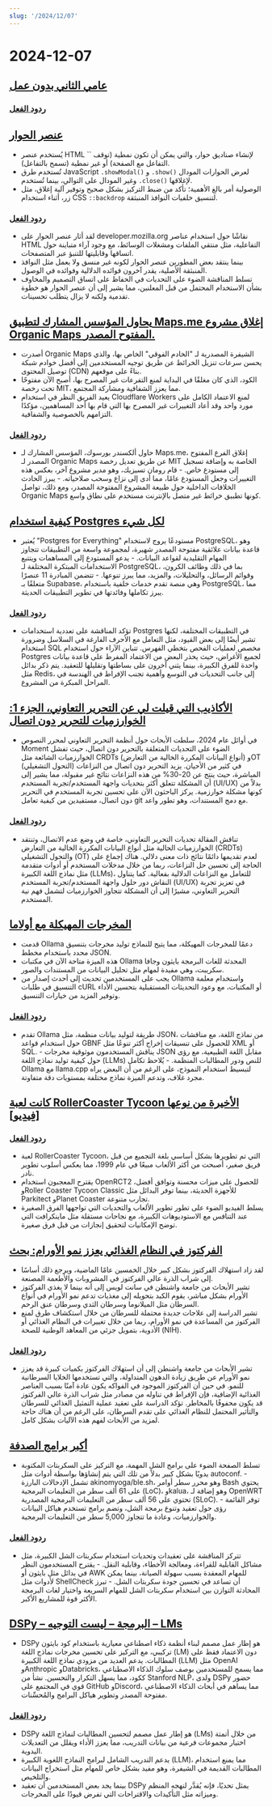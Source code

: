 ```yaml
---
slug: '/2024/12/07'
---
```


# 2024-12-07

## [عامي الثاني بدون عمل](https://shilin.ca/my-second-year-without-job/)

### [ردود الفعل](https://news.ycombinator.com/item?id=42344002)

## [عنصر الحوار](https://developer.mozilla.org/en-US/docs/Web/HTML/Element/dialog)

- يُستخدم عنصر HTML `` لإنشاء صناديق حوار، والتي يمكن أن تكون نمطية (توقف التفاعل مع الصفحة) أو غير نمطية (تسمح بالتفاعل).
- تُستخدم طرق JavaScript `.showModal()` و `.show()` لعرض الحوارات المودال وغير المودال على التوالي، بينما تُستخدم `.close()` لإغلاقها.
- الوصولية أمر بالغ الأهمية؛ تأكد من ضبط التركيز بشكل صحيح وتوفير آلية إغلاق، مثل زر، أثناء استخدام CSS `::backdrop` لتنسيق خلفيات النوافذ المنبثقة.

### [ردود الفعل](https://news.ycombinator.com/item?id=42343089)

- لقد أثار عنصر الحوار على developer.mozilla.org نقاشًا حول استخدام عناصر HTML التفاعلية، مثل منتقي الملفات ومشغلات الوسائط، مع وجود آراء متباينة حول اتساقها وقابليتها للتنبؤ عبر المتصفحات.
- بينما ينتقد بعض المطورين عنصر الحوار لكونه غير منسق ولا يعمل مثل النوافذ المنبثقة الأصلية، يقدر آخرون فوائده الدلالية وفوائده في الوصول.
- تسلط المناقشة الضوء على التحديات في الحفاظ على اتساق التصميم والمخاوف بشأن الاستخدام المحتمل من قبل المعلنين، مما يشير إلى أن عنصر الحوار هو خطوة تقدمية ولكنه لا يزال يتطلب تحسينات.

## [يحاول المؤسس المشارك لتطبيق Maps.me إغلاق مشروع Organic Maps المفتوح المصدر.](https://github.com/orgs/organicmaps/discussions/9837)

- أصدرت Organic Maps الشيفرة المصدرية لـ "الخادم الفوقي" الخاص بها، والذي يحسن سرعات تنزيل الخرائط عن طريق توجيه المستخدمين إلى أفضل خوادم شبكة توصيل المحتوى (CDN) بناءً على موقعهم.
- الكود، الذي كان مغلقًا في البداية لمنع التفرعات غير المصرح بها، أصبح الآن مفتوحًا تحت رخصة MIT، مما يعزز الشفافية ومشاركة المجتمع.
- يعيد الفريق النظر في استخدام Cloudflare Workers لمنع الاعتماد الكامل على مورد واحد وقد أعاد التغييرات غير المصرح بها التي قام بها أحد المساهمين، مؤكدًا التزامهم بالخصوصية والشفافية.

### [ردود الفعل](https://news.ycombinator.com/item?id=42343121)

- حاول ألكسندر بورسوك، المؤسس المشارك لـ Maps.me، إغلاق الفرع المفتوح المصدر لـ Organic Maps عن طريق تعديل رخصة MIT الخاصة به وإضافة تسجيل إلى مستودع خاص. - قام رومان تسيزيك، وهو مدير مشروع آخر، بعكس هذه التغييرات وجعل المستودع عامًا، مما أدى إلى نزاع وسحب صلاحياته. - يبرز الحادث الخلافات الداخلية حول طبيعة المشروع المفتوحة المصدر، ومع ذلك، تواصل Organic Maps كونها تطبيق خرائط غير متصل بالإنترنت مستخدم على نطاق واسع.

## [كيفية استخدام Postgres لكل شيء](https://github.com/Olshansk/postgres_for_everything)

- يُعتبر "Postgres for Everything" مستودعًا يروج لاستخدام PostgreSQL، وهو قاعدة بيانات علائقية مفتوحة المصدر شهيرة، لمجموعة واسعة من التطبيقات تتجاوز المهام التقليدية لقواعد البيانات. - يدعو المستودع إلى المساهمات ويتتبع الاستخدامات المبتكرة المختلفة لـ PostgreSQL، بما في ذلك وظائف الكرون، وقوائم الرسائل، والتحليلات، والمزيد، مما يبرز تنوعها. - تتضمن المبادرة 11 عنصرًا متعلقًا بـ Supabase، وهي منصة تقدم خدمات خلفية باستخدام PostgreSQL، مما يبرز تكاملها وفائدتها في تطوير التطبيقات الحديثة.

### [ردود الفعل](https://news.ycombinator.com/item?id=42347606)

- تؤكد المناقشة على تعددية استخدامات Postgres في التطبيقات المختلفة، لكنها تشير أيضًا إلى بعض القيود، مثل التعامل مع الأحرف الفارغة في السلاسل وضرورة استخدام SQL مخصص لعمليات الفحص بتخطي الفهرس. تتباين الآراء حول استخدام Postgres لجميع الأغراض، حيث يحذر البعض من الاعتماد المفرط على قاعدة بيانات واحدة للفرق الكبيرة، بينما يثني آخرون على بساطتها وتقليلها للتعقيد. يتم ذكر بدائل مثل Redis، إلى جانب التحديات في التوسع وأهمية تجنب الإفراط في الهندسة في المراحل المبكرة من المشروع.

## [الأكاذيب التي قيلت لي عن التحرير التعاوني، الجزء 1: الخوارزميات للتحرير دون اتصال](https://www.moment.dev/blog/lies-i-was-told-pt-1)

- في أوائل عام 2024، سلطت الأبحاث حول أنظمة التحرير التعاوني لمحرر النصوص Moment الضوء على التحديات المتعلقة بالتحرير دون اتصال، حيث تفشل الخوارزميات الشائعة مثل CRDTs (أنواع البيانات المكررة الخالية من التعارض) وOT (التحول التشغيلي) في كثير من الأحيان. يزيد التحرير دون اتصال من النزاعات المباشرة، حيث ينتج عن 20-30% من هذه النزاعات نتائج غير مقبولة، مما يشير إلى أن المشكلة تتعلق أكثر بتحديات واجهة المستخدم/تجربة المستخدم (UI/UX) بدلاً من كونها مشكلة خوارزمية. يركز الباحثون الآن على تحسين تجربة المستخدم في التحرير دون اتصال، مستفيدين من كيفية تعامل git مع دمج المستندات، وهو تطور واعد.

### [ردود الفعل](https://news.ycombinator.com/item?id=42343953)

- تناقش المقالة تحديات التحرير التعاوني، خاصة في وضع عدم الاتصال، وتنتقد الخوارزميات الحالية مثل أنواع البيانات المكررة الخالية من التعارض (CRDTs) والتحول التشغيلي (OT) لعدم تقديمها دائمًا نتائج ذات معنى دلالي. هناك إجماع على الحاجة إلى تحسين حل النزاعات، ربما من خلال مدخلات المستخدم أو أدوات متقدمة مثل نماذج اللغة الكبيرة (LLMs)، للتعامل مع النزاعات الدلالية بفعالية. كما يتناول النقاش دور حلول واجهة المستخدم/تجربة المستخدم (UI/UX) في تعزيز تجربة التحرير التعاوني، مشيرًا إلى أن المشكلة تتجاوز الخوارزميات لتشمل فهم نية المستخدم.

## [المخرجات المهيكلة مع أولاما](https://ollama.com/blog/structured-outputs)

- قدمت Ollama دعمًا للمخرجات المهيكلة، مما يتيح للنماذج توليد مخرجات بتنسيق محدد باستخدام مخطط JSON.
- هذه الميزة متاحة الآن في مكتبات Ollama المحدثة للغات البرمجة بايثون وجافا سكريبت، وهي مفيدة لمهام مثل تحليل البيانات من المستندات والصور.
- يجب على المستخدمين تحديث إلى أحدث إصدار من Ollama واستخدام معلمة التنسيق في طلبات cURL أو المكتبات، مع وعود التحديثات المستقبلية بتحسين الأداء وتوفير المزيد من خيارات التنسيق.

### [ردود الفعل](https://news.ycombinator.com/item?id=42346344)

- تقدم Ollama طريقة لتوليد بيانات منظمة، مثل JSON، من نماذج اللغة، مع مناقشات حول استخدام قواعد GBNF للحصول على تنسيقات إخراج أكثر تنوعًا مثل XML أو SQL. - يناقش المستخدمون موثوقية مخرجات JSON مقابل اللغة الطبيعية، مع رؤى حول كيفية توليد نماذج اللغة (LLMs) للنص ودور المطالبات المنظمة. - يُلاحظ تكامل Ollama مع llama.cpp لتبسيط استخدام النموذج، على الرغم من أن البعض يراه مجرد غلاف، وتدعم الميزة نماذج مختلفة بمستويات دقة متفاوتة.

## [كانت لعبة RollerCoaster Tycoon الأخيرة من نوعها [فيديو]](https://www.youtube.com/watch?v=0JouTsMQsEA)

### [ردود الفعل](https://news.ycombinator.com/item?id=42346463)

- لعبة RollerCoaster Tycoon، التي تم تطويرها بشكل أساسي بلغة التجميع من قبل فريق صغير، أصبحت من أكثر الألعاب مبيعًا في عام 1999، مما يعكس أسلوب تطوير نادر.
- يقترح المعجبون استخدام OpenRCT2 للحصول على ميزات محسنة وتوافق أفضل، وRoller Coaster Tycoon Classic للأجهزة الحديثة، بينما توفر البدائل مثل Parkitect وPlanet Coaster تجارب متنوعة.
- يسلط الفيديو الضوء على تطور تطوير الألعاب والتحديات التي تواجهها الفرق الصغيرة عند التنافس مع الاستوديوهات الكبيرة، مع نجاحات مستقلة مثل ماينكرافت التي توضح الإمكانيات لتحقيق إنجازات من قبل فرق صغيرة.

## [الفركتوز في النظام الغذائي يعزز نمو الأورام: بحث](https://source.washu.edu/2024/12/research-reveals-how-fructose-in-diet-enhances-tumor-growth/)

- لقد زاد استهلاك الفركتوز بشكل كبير خلال الخمسين عامًا الماضية، ويرجع ذلك أساسًا إلى شراب الذرة عالي الفركتوز في المشروبات والأطعمة المصنعة.
- تشير الأبحاث من جامعة واشنطن في سانت لويس إلى أنه بينما لا يغذي الفركتوز الأورام بشكل مباشر، يقوم الكبد بتحويله إلى مغذيات تدعم نمو الأورام في أنواع السرطان مثل الميلانوما وسرطان الثدي وسرطان عنق الرحم.
- تشير الدراسة إلى علاجات جديدة محتملة للسرطان من خلال استكشاف طرق لمنع الفركتوز من المساعدة في نمو الأورام، ربما من خلال تغييرات في النظام الغذائي أو الأدوية، بتمويل جزئي من المعاهد الوطنية للصحة (NIH).

### [ردود الفعل](https://news.ycombinator.com/item?id=42343544)

- تشير الأبحاث من جامعة واشنطن إلى أن استهلاك الفركتوز بكميات كبيرة قد يعزز نمو الأورام عن طريق زيادة الدهون المتداولة، والتي تستخدمها الخلايا السرطانية للنمو. في حين أن الفركتوز الموجود في الفواكه يكون عادة آمنًا بسبب العناصر الغذائية الإضافية، فإن الإفراط في تناوله من مصادر مثل شراب الذرة عالي الفركتوز قد يكون محفوفًا بالمخاطر. تؤكد الدراسة على تعقيد عملية التمثيل الغذائي للسرطان والتأثير المحتمل للنظام الغذائي على تقدم السرطان، على الرغم من أن هناك حاجة لمزيد من الأبحاث لفهم هذه الآليات بشكل كامل.

## [أكبر برامج الصدفة](https://github.com/oils-for-unix/oils/wiki/The-Biggest-Shell-Programs-in-the-World)

- تسلط الصفحة الضوء على برامج الشل المهمة، مع التركيز على السكربتات المكتوبة يدويًا بشكل كبير بدلاً من تلك التي يتم إنشاؤها بواسطة أدوات مثل autoconf. - تشمل الإدخالات البارزة akinomyoga/ble.sh، وهو محرر سطر أوامر Bash يحتوي على 61 ألف سطر من التعليمات البرمجية (LoC)، وkalua، وهو إضافة لـ OpenWRT تحتوي على 56 ألف سطر من التعليمات البرمجية المصدرية (SLoC). - توفر القائمة رؤى حول تعقيد وتنوع برمجة الشل، وتضم برامج تستخدم هياكل البيانات والخوارزميات، وعادة ما تتجاوز 5,000 سطر من التعليمات البرمجية.

### [ردود الفعل](https://news.ycombinator.com/item?id=42346274)

- تتركز المناقشة على تعقيدات وتحديات استخدام سكربتات الشل الكبيرة، مثل مشاكل القابلية للقراءة، ومعالجة الأخطاء، وقابلية النقل. - يقترح المستخدمون النظر في بدائل مثل بايثون أو AWK للمهام المعقدة بسبب سهولة الصيانة، بينما يمكن لأدوات مثل ShellCheck أن تساعد في تحسين جودة سكربتات الشل. - تبرز المحادثة التوازن بين استخدام سكربتات الشل للمهام السريعة واختيار لغات البرمجة الأكثر قوة للمشاريع الأكبر.

## [DSPy – البرمجة – ليست التوجيه – LMs](https://dspy.ai/)

- DSPy هو إطار عمل مصمم لبناء أنظمة ذكاء اصطناعي معيارية باستخدام كود بايثون تركيبي، مع التركيز على تحسين مخرجات نماذج اللغة (LM) دون الاعتماد فقط على المطالبات. يدعم العديد من مزودي نماذج اللغة الكبيرة (LLM) مثل OpenAI وAnthropic وDatabricks، مما يسمح للمستخدمين بوصف سلوك الذكاء الاصطناعي ككود، مما يسهل التكرار والتحسين. نشأ من Stanford NLP، ولدى DSPy حضور قوي في المجتمع على GitHub وDiscord، مما يساهم في أبحاث الذكاء الاصطناعي مفتوحة المصدر وتطوير هياكل البرامج والمُحسِّنات.

### [ردود الفعل](https://news.ycombinator.com/item?id=42343692)

- DSPy هو إطار عمل مصمم لتحسين المطالبات لنماذج اللغة (LMs) من خلال أتمتة اختيار مجموعات فرعية من بيانات التدريب، مما يعزز الأداء ويقلل من التعديلات اليدوية.
- يدعم التدريب الشامل لبرامج النماذج اللغوية الكبيرة (LLM)، مما يمنع استخدام المطالبات القديمة في الشيفرة، وهو مفيد بشكل خاص للمهام مثل استخراج البيانات والتلخيص.
- بينما يجد بعض المستخدمين أن تعقيد DSPy يمثل تحديًا، فإنه يُقدَّر لنهجه المنظم وميزاته مثل التأكيدات والاقتراحات التي تفرض قيودًا على المخرجات.

<head>
  <meta property="og:title" content="عامي الثاني بدون عمل" />
  <meta property="og:type" content="website" />
  <meta property="og:image" content="https://og.cho.sh/api/og/?title=%D8%B9%D8%A7%D9%85%D9%8A%20%D8%A7%D9%84%D8%AB%D8%A7%D9%86%D9%8A%20%D8%A8%D8%AF%D9%88%D9%86%20%D8%B9%D9%85%D9%84&subheading=%D8%A7%D9%84%D8%B3%D8%A8%D8%AA%D8%8C%20%D9%A7%20%D8%AF%D9%8A%D8%B3%D9%85%D8%A8%D8%B1%20%D9%A2%D9%A0%D9%A2%D9%A4%3A%20%D9%85%D9%84%D8%AE%D8%B5%20%D8%A3%D8%AE%D8%A8%D8%A7%D8%B1%20%D8%A7%D9%84%D9%82%D8%B1%D8%A7%D8%B5%D9%86%D8%A9" />
</head>

